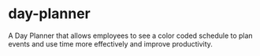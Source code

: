 # day-planner
A Day Planner that allows employees to see a color coded schedule to plan events and use time more effectively and improve productivity.
